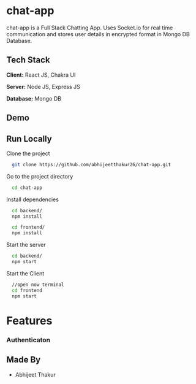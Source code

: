 
# chat-app

chat-app is a Full Stack Chatting App.
Uses Socket.io for real time communication and stores user details in encrypted format in Mongo DB Database.
## Tech Stack

**Client:** React JS, Chakra UI

**Server:** Node JS, Express JS

**Database:** Mongo DB
  
## Demo



## Run Locally

Clone the project

```bash
  git clone https://github.com/abhijeetthakur26/chat-app.git
```

Go to the project directory

```bash
  cd chat-app
```

Install dependencies

```bash
  cd backend/  
  npm install
```

```bash
  cd frontend/
  npm install
```

Start the server

```bash
  cd backend/  
  npm start
```
Start the Client

```bash
  //open now terminal
  cd frontend
  npm start
```

  
# Features

### Authenticaton

## Made By

- Abhijeet Thakur

  
